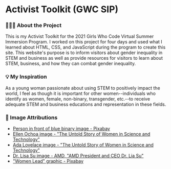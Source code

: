 # Activist Toolkit (GWC SIP)

### 👩🏽‍💻 About the Project
This is my Activist Toolkit for the 2021 Girls Who Code Virtual Summer Immersion Program. I worked on this project for four days and used what I learned about HTML, CSS, and JavaScript during the program to create this site. This website's purpose is to inform visitors about gender inequality in STEM and business as well as provide resources for visitors to learn about STEM, business, and how they can combat gender inequality.

### 💡 My Inspiration
As a young woman passionate about using STEM to positively impact the world, I feel as though it is important for other women--individuals who identify as women, female, non-binary, transgender, etc.--to receive adequate STEM and business educations and representation in these fields.

### 📸 Image Attributions
- [Person in front of blue binary image - Pixabay](https://cdn.pixabay.com/photo/2016/04/13/19/20/binary-1327493_960_720.jpg)
- [Ellen Ochoa image - "The Untold Story of Women in Science and Technology"](https://obamawhitehouse.archives.gov/sites/default/files/image/nsf_ellenochoa_square.jpg)
- [Ada Lovelace image - "The Untold Story of Women in Science and Technology"](https://obamawhitehouse.archives.gov/sites/default/files/women-in-stem/ada-lovelace.jpg)
- [Dr. Lisa Su image - AMD, "AMD President and CEO Dr. Lia Su"](https://www.amd.com/system/files/101969-amd-executive-lisa-su-formal-1260x709.jpg)
- ["Women Lead" graphic - Pixabay](https://cdn.pixabay.com/photo/2014/09/20/09/23/businesswoman-453487_960_720.jpg)
